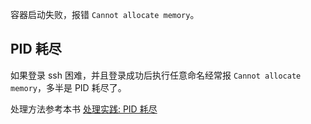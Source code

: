 容器启动失败，报错 `Cannot allocate memory`。

## PID 耗尽

如果登录 ssh 困难，并且登录成功后执行任意命名经常报 `Cannot allocate memory`，多半是 PID 耗尽了。

处理方法参考本书 [处理实践: PID 耗尽](https://k8s.imroc.io/handle/pid-full/)